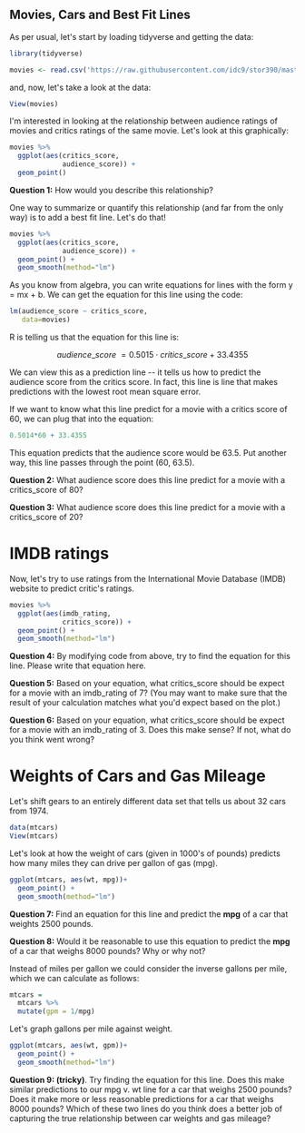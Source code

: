 Movies, Cars and Best Fit Lines
-----------------------------

As per usual, let's start by loading tidyverse and getting the data:

```r
library(tidyverse)

movies <- read.csv('https://raw.githubusercontent.com/idc9/stor390/master/data/movies.csv')
```

and, now, let's take a look at the data:

```r
View(movies)
```

I'm interested in looking at the relationship between audience ratings of movies and critics ratings of the same movie.  Let's look at this graphically:

```r
movies %>% 
  ggplot(aes(critics_score, 
             audience_score)) + 
  geom_point()
```

**Question 1:** How would you describe this relationship?

One way to summarize or quantify this relationship (and far from the only way) is to add a best fit line.  Let's do that!

```r
movies %>% 
  ggplot(aes(critics_score, 
             audience_score)) + 
  geom_point() +
  geom_smooth(method="lm")
```

As you know from algebra, you can write equations for lines with the form y = mx + b.  We can get the equation for this line using the code:

```r
lm(audience_score ~ critics_score,
   data=movies)
```

R is telling us that the equation for this line is:

$$audience\_score\ = 0.5015 \cdot critics\_score + 33.4355$$

We can view this as a prediction line -- it tells us how to predict the audience score from the critics score.  In fact, this line is line that makes predictions with the lowest root mean square error.

If we want to know what this line predict for a movie with a critics score of 60, we can plug that into the equation:

```r
0.5014*60 + 33.4355
```
This equation predicts that the audience score would be 63.5.  Put another way, this line passes through the point (60, 63.5).

**Question 2:** What audience score does this line predict for a movie with a critics_score of 80?

**Question 3:** What audience score does this line predict for a movie with a critics_score of 20?

# IMDB ratings

Now, let's try to use ratings from the International Movie Database (IMDB) website to predict critic's ratings.  

```r
movies %>% 
  ggplot(aes(imdb_rating, 
             critics_score)) + 
  geom_point() +
  geom_smooth(method="lm")
```

**Question 4:** By modifying code from above, try to find the equation for this line.  Please write that equation here.

**Question 5:** Based on your equation, what critics_score should be expect for a movie with an imdb_rating of 7?  (You may want to make sure that the result of your calculation matches what you'd expect based on the plot.)

**Question 6:** Based on your equation, what critics_score should be expect for a movie with an imdb_rating of 3.  Does this make sense?  If not, what do you think went wrong?

# Weights of Cars and Gas Mileage

Let's shift gears to an entirely different data set that tells us about 32 cars from 1974.  

```r
data(mtcars)
View(mtcars)
```

Let's look at how the weight of cars (given in 1000's of pounds) predicts how many miles they can drive per gallon of gas (mpg).

```r
ggplot(mtcars, aes(wt, mpg))+
  geom_point() +
  geom_smooth(method="lm")
```

**Question 7:** Find an equation for this line and predict the **mpg** of a car that weights 2500 pounds.

**Question 8:** Would it be reasonable to use this equation to predict the **mpg** of a car that weighs 8000 pounds?  Why or why not?

Instead of miles per gallon we could consider the inverse gallons per mile, which we can calculate as follows:

```r
mtcars = 
  mtcars %>% 
  mutate(gpm = 1/mpg)
```

Let's graph gallons per mile against weight.

```r
ggplot(mtcars, aes(wt, gpm))+
  geom_point() +
  geom_smooth(method="lm")
```
**Question 9: (tricky)**. Try finding the equation for this line.  Does this make similar predictions to our mpg v. wt line for a car that weighs 2500 pounds?  Does it make more or less reasonable predictions for a car that weighs 8000 pounds?  Which of these two lines do you think does a better job of capturing the true relationship between car weights and gas mileage?


